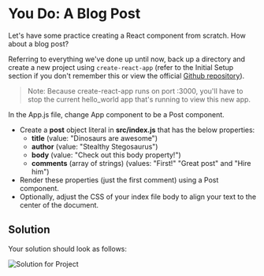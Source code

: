 # You Do: A Blog Post #

Let's have some practice creating a React component from scratch. How about a blog post?

Referring to everything we've done up until now, back up a directory and create a new project using `create-react-app` (refer to the Initial Setup section if you don't remember this or view the official [Github repository](https://github.com/facebookincubator/create-react-app)).

> Note: Because create-react-app runs on port :3000, you'll have to stop the current hello_world app that's running to view this new app.

In the App.js file, change App component to be a Post component.

- Create a __post__ object literal in __src/index.js__ that has the below properties:
  - __title__  (value: "Dinosaurs are awesome")
  - __author__ (value: "Stealthy Stegosaurus")
  - __body__ (value: "Check out this body property!")
  - __comments__ (array of strings)  (values: "First!" "Great post" and "Hire him")
- Render these properties (just the first comment) using a Post component.
- Optionally, adjust the CSS of your index file body to align your text to the center of the document.

## Solution

Your solution should look as follows:

![Solution for Project](SOLUTION.png)
